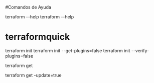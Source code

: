 #Comandos de Ayuda

terraform --help 
terraform <comando> --help 




# terraformquick


terraform init
terraform init --get-plugins=false
terraform init --verify-plugins=false




terraform get 

terraform get -update=true
